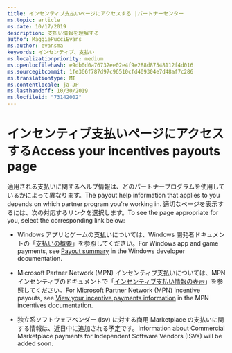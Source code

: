 ```yaml
---
title: インセンティブ支払いページにアクセスする |パートナーセンター
ms.topic: article
ms.date: 10/17/2019
description: 支払い情報を理解する
author: MaggiePucciEvans
ms.author: evansma
keywords: インセンティブ、支払い
ms.localizationpriority: medium
ms.openlocfilehash: e9db0d0a76732ee02e4f9e288d87548112f4d016
ms.sourcegitcommit: 1fe366f787d97c96510cfd409304e7d48af7c286
ms.translationtype: MT
ms.contentlocale: ja-JP
ms.lasthandoff: 10/30/2019
ms.locfileid: "73142002"
---
```

# <a name="access-your-incentives-payouts-page"></a><span data-ttu-id="f6f41-104">インセンティブ支払いページにアクセスする</span><span class="sxs-lookup"><span data-stu-id="f6f41-104">Access your incentives payouts page</span></span>

<span data-ttu-id="f6f41-105">適用される支払いに関するヘルプ情報は、どのパートナープログラムを使用しているかによって異なります。</span><span class="sxs-lookup"><span data-stu-id="f6f41-105">The payout help information that applies to you depends on which partner program you're working in.</span></span> <span data-ttu-id="f6f41-106">適切なページを表示するには、次の対応するリンクを選択します。</span><span class="sxs-lookup"><span data-stu-id="f6f41-106">To see the page appropriate for you, select the corresponding link below:</span></span>

- <span data-ttu-id="f6f41-107">Windows アプリとゲームの支払いについては、Windows 開発者ドキュメントの「[支払いの概要](https://docs.microsoft.com/windows/uwp/publish/payout-summary)」を参照してください。</span><span class="sxs-lookup"><span data-stu-id="f6f41-107">For Windows app and game payments, see [Payout summary](https://docs.microsoft.com/windows/uwp/publish/payout-summary) in the Windows developer documentation.</span></span>

- <span data-ttu-id="f6f41-108">Microsoft Partner Network (MPN) インセンティブ支払いについては、MPN インセンティブのドキュメントで「[インセンティブ支払い情報の表示](understand-incentive-payouts.md)」を参照してください。</span><span class="sxs-lookup"><span data-stu-id="f6f41-108">For Microsoft Partner Network (MPN) incentive payouts, see [View your incentive payments information](understand-incentive-payouts.md) in the MPN incentives documentation.</span></span>

- <span data-ttu-id="f6f41-109">独立系ソフトウェアベンダー (Isv) に対する商用 Marketplace の支払いに関する情報は、近日中に追加される予定です。</span><span class="sxs-lookup"><span data-stu-id="f6f41-109">Information about Commercial Marketplace payments for Independent Software Vendors (ISVs) will be added soon.</span></span>
